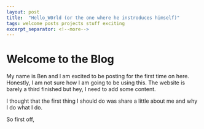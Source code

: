 ```yaml
---
layout: post
title:  "Hello_W0rld (or the one where he instroduces himself)"
tags: welcome posts projects stuff exciting
excerpt_separator: <!--more-->
---
```


# Welcome to the Blog

My name is Ben and I am excited to be posting for the first time on here. Honestly, I am not sure how I am going to be using this. The website is barely a third finished but hey, I need to add some content.

I thought that the first thing I should do was share a little about me and why I do what I do.

<!--more-->
So first off, 